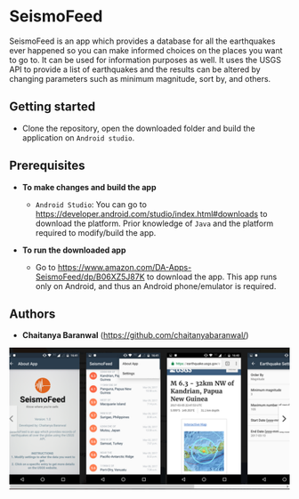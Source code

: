 # SeismoFeed

SeismoFeed is an app which provides a database for all the earthquakes ever happened so you can make informed choices on the places you want to go to. It can be used for information purposes as well. It uses the USGS API to provide a list of earthquakes and the results can be altered by changing parameters such as minimum magnitude, sort by, and others. 

## Getting started

* Clone the repository, open the downloaded folder and build the application on `Android studio`.

## Prerequisites

* **To make changes and build the app**
  * `Android Studio`: You can go to https://developer.android.com/studio/index.html#downloads to download the platform. Prior knowledge of `Java` and the platform required to modify/build the app.
  
* **To run the downloaded app**
  * Go to https://www.amazon.com/DA-Apps-SeismoFeed/dp/B06XZ5J87K to download the app. This app runs only on Android, and thus an Android phone/emulator is required.
  
## Authors

* **Chaitanya Baranwal** (https://github.com/chaitanyabaranwal/)

![Images of the app](Untitled.png)
